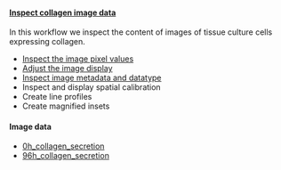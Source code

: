 <h4 id="inspect_collagen_data"><a href="#inspect_collagen_data">Inspect collagen image data</a></h4>

In this workflow we inspect the content of images of tissue culture cells expressing collagen.

- [Inspect the image pixel values](/pixels/index.html#inspect_collagen) 
- [Adjust the image display](/lut/index.html#configure)
- [Inspect image metadata and datatype](/datatypes/index.html#metadata_and_datatype)
- Inspect and display spatial calibration
- Create line profiles
- Create magnified insets

#### Image data

- [0h_collagen_secretion](https://github.com/NEUBIAS/training-resources/raw/master/image_data/image_inspection_and_presentation/xy_16bit__0h_collagen.ome.tif)
- [96h_collagen_secretion](https://github.com/NEUBIAS/training-resources/raw/master/image_data/image_inspection_and_presentation/xy_16bit__96h_collagen.ome.tif)
